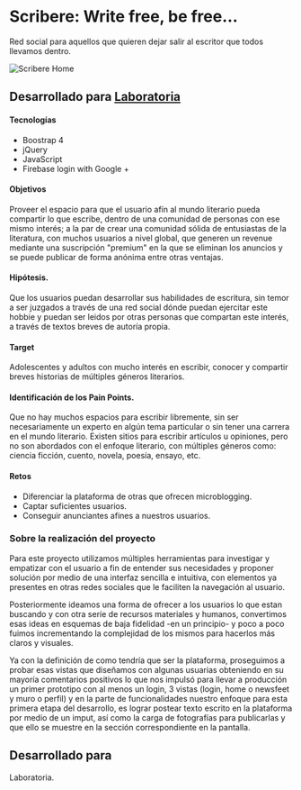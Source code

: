 # Scribere: Write free, be free...

Red social para aquellos que quieren dejar salir al escritor que todos llevamos dentro.

![Scribere Home](https://user-images.githubusercontent.com/32860789/38182972-9beb4386-3602-11e8-957d-15159238c906.png)

## Desarrollado para [Laboratoria](http://www.laboratoria.la/)

#### Tecnologías
* Boostrap 4
* jQuery
* JavaScript
* Firebase login with Google +


#### Objetivos
Proveer el espacio para que el usuario afín al mundo literario pueda compartir lo que escribe, dentro de una comunidad de personas con ese mismo interés; a la par de crear una comunidad sólida de entusiastas de la literatura, con muchos usuarios a nivel global, que generen un revenue mediante una suscripción "premium" en la que se eliminan los anuncios y se puede publicar de forma anónima entre otras ventajas.

#### Hipótesis.
Que los usuarios puedan desarrollar sus habilidades de escritura, sin temor a ser juzgados  a través de una red social dónde puedan ejercitar este hobbie y puedan ser leidos por otras personas que compartan este interés, a través de textos breves de autoría propia.

#### Target
Adolescentes y adultos con mucho interés en escribir, conocer y compartir breves historias de múltiples géneros literarios.

#### Identificación de los Pain Points.
Que no hay muchos espacios para escribir libremente, sin ser necesariamente un experto en algún tema particular o sin tener una carrera en el mundo literario.
Existen sitios para escribir artículos u opiniones, pero no son abordados con el enfoque literario, con múltiples géneros como: ciencia ficción, cuento, novela, poesía, ensayo, etc.

#### Retos
* Diferenciar la plataforma de otras que ofrecen microblogging.
* Captar suficientes usuarios.
* Conseguir anunciantes afines a nuestros usuarios.

### Sobre la realización del proyecto
Para este proyecto utilizamos múltiples herramientas para investigar y empatizar con el usuario a fin de entender sus necesidades y proponer solución por medio de una interfaz sencilla e intuitiva, con elementos ya presentes en otras redes sociales que le faciliten la navegación al usuario.

Posteriormente ideamos una forma de ofrecer a los usuarios lo que estan buscando y con otra seríe de recursos materiales y humanos, convertimos esas ideas en esquemas de baja fidelidad -en un principio- y poco a poco fuimos incrementando la complejidad de los mismos para hacerlos más claros y visuales.

Ya con la definición de como tendría que ser la plataforma, proseguimos a probar esas vistas que diseñamos con algunas usuarias obteniendo en su mayoría comentarios positivos lo que nos impulsó para llevar a producción un primer prototipo con al menos un login, 3 vistas (login, home o newsfeet y muro o perfil) y en la parte de funcionalidades nuestro enfoque para esta primera etapa del desarrollo, es lograr postear texto escrito en la plataforma por medio de un imput, así como la carga de fotografías para publicarlas y que ello se muestre en la sección correspondiente en la pantalla.

## Desarrollado para
Laboratoria.
